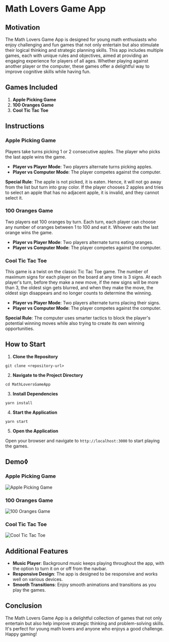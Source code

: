 # Math Lovers Game App

## Motivation

The Math Lovers Game App is designed for young math enthusiasts who enjoy challenging and fun games that not only entertain but also stimulate their logical thinking and strategic planning skills. This app includes multiple games, each with unique rules and objectives, aimed at providing an engaging experience for players of all ages. Whether playing against another player or the computer, these games offer a delightful way to improve cognitive skills while having fun.

## Games Included

1. **Apple Picking Game**
2. **100 Oranges Game**
3. **Cool Tic Tac Toe**

## Instructions

### Apple Picking Game

Players take turns picking 1 or 2 consecutive apples. The player who picks the last apple wins the game. 

- **Player vs Player Mode**: Two players alternate turns picking apples.
- **Player vs Computer Mode**: The player competes against the computer.

**Special Rule**: The apple is not picked, it is eaten. Hence, it will not go away from the list but turn into gray color. If the player chooses 2 apples and tries to select an apple that has no adjacent apple, it is invalid, and they cannot select it.

### 100 Oranges Game

Two players eat 100 oranges by turn. Each turn, each player can choose any number of oranges between 1 to 100 and eat it. Whoever eats the last orange wins the game.

- **Player vs Player Mode**: Two players alternate turns eating oranges.
- **Player vs Computer Mode**: The player competes against the computer.

### Cool Tic Tac Toe

This game is a twist on the classic Tic Tac Toe game. The number of maximum signs for each player on the board at any time is 3 signs. At each player's turn, before they make a new move, if the new signs will be more than 3, the oldest sign gets blurred, and when they make the move, the oldest sign disappears and no longer counts to determine the winning.

- **Player vs Player Mode**: Two players alternate turns placing their signs.
- **Player vs Computer Mode**: The player competes against the computer.

**Special Rule**: The computer uses smarter tactics to block the player's potential winning moves while also trying to create its own winning opportunities.

## How to Start

1. **Clone the Repository**

```git clone <repository-url>```

2. **Navigate to the Project Directory**

```cd MathLoversGameApp```

3. **Install Dependencies**

```yarn install```

4. **Start the Application**

```yarn start```


5. **Open the Application**

Open your browser and navigate to `http://localhost:3000` to start playing the games.

## Demo◊

### Apple Picking Game

![Apple Picking Game](path/to/apple-picking-demo.png)

### 100 Oranges Game

![100 Oranges Game](path/to/100-oranges-demo.png)

### Cool Tic Tac Toe

![Cool Tic Tac Toe](path/to/cool-tic-tac-toe-demo.png)

## Additional Features

- **Music Player**: Background music keeps playing throughout the app, with the option to turn it on or off from the navbar.
- **Responsive Design**: The app is designed to be responsive and works well on various devices.
- **Smooth Transitions**: Enjoy smooth animations and transitions as you play the games.

## Conclusion

The Math Lovers Game App is a delightful collection of games that not only entertain but also help improve strategic thinking and problem-solving skills. It's perfect for young math lovers and anyone who enjoys a good challenge. Happy gaming!
